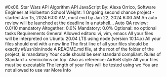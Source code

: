 #0x06. Star Wars API
Algorithm
API
JavaScript
 By: Alexa Orrico, Software Engineer at Holberton School
 Weight: 1
 Ongoing second chance project - started Jan 15, 2024 6:00 AM, must end by Jan 22, 2024 6:00 AM
 An auto review will be launched at the deadline
In a nutshell…
Auto QA review: 0.0/10 mandatory
Altogether:  0.0%
Mandatory: 0.0%
Optional: no optional tasks
Requirements
General
Allowed editors: vi, vim, emacs
All your files will be interpreted on Ubuntu 20.04 LTS using node (version 10.14.x)
All your files should end with a new line
The first line of all your files should be exactly #!/usr/bin/node
A README.md file, at the root of the folder of the project, is mandatory
Your code should be semistandard compliant. Rules of Standard + semicolons on top. Also as reference: AirBnB style
All your files must be executable
The length of your files will be tested using wc
You are not allowed to use var
More Info